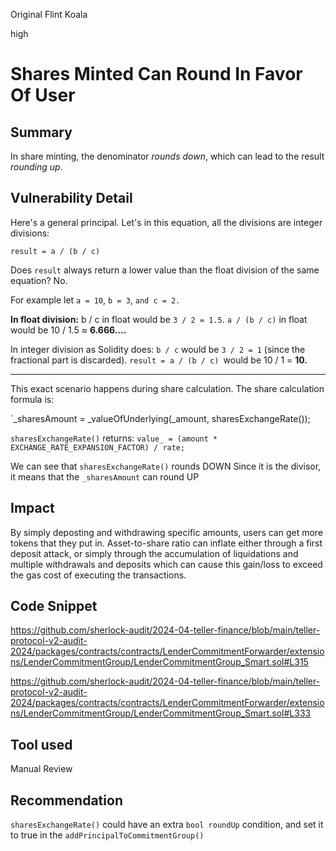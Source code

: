 Original Flint Koala

high

# Shares Minted Can Round In Favor Of User

## Summary

In share minting, the denominator _rounds down_, which can lead to the result _rounding up_.

## Vulnerability Detail

Here's a general principal. Let's in this equation, all the divisions are integer divisions:

```solidity
result = a / (b / c)
```

Does `result` always return a lower value than the float division of the same equation? No.

For example let `a = 10`, `b = 3`, `and c = 2.`

**In float division:**
b / c in float would be `3 / 2 = 1.5`.
`a / (b / c)` in float would be 10 / 1.5 ≈ **6.666....**

In integer division as Solidity does:
`b / c` would be `3 / 2 = 1` (since the fractional part is discarded).
`result = a / (b / c) `would be 10 / 1 = **10.**

-----------------------------------------------

This exact scenario happens during share calculation. The share calculation formula is:

`_sharesAmount = _valueOfUnderlying(_amount, sharesExchangeRate());

`sharesExchangeRate()` returns:
`value_ = (amount * EXCHANGE_RATE_EXPANSION_FACTOR) / rate;`

We can see that `sharesExchangeRate()` rounds DOWN
Since it is the divisor, it means that the `_sharesAmount` can round UP


## Impact

By simply deposting and withdrawing specific amounts, users can get more tokens that they put in. Asset-to-share ratio can inflate either through a first deposit attack, or simply through the accumulation of liquidations and multiple withdrawals and deposits which can cause this gain/loss to exceed the gas cost of executing the transactions.

## Code Snippet

https://github.com/sherlock-audit/2024-04-teller-finance/blob/main/teller-protocol-v2-audit-2024/packages/contracts/contracts/LenderCommitmentForwarder/extensions/LenderCommitmentGroup/LenderCommitmentGroup_Smart.sol#L315

https://github.com/sherlock-audit/2024-04-teller-finance/blob/main/teller-protocol-v2-audit-2024/packages/contracts/contracts/LenderCommitmentForwarder/extensions/LenderCommitmentGroup/LenderCommitmentGroup_Smart.sol#L333

## Tool used

Manual Review

## Recommendation

`sharesExchangeRate()` could have an extra `bool roundUp` condition, and set it to true in the `addPrincipalToCommitmentGroup()` 
